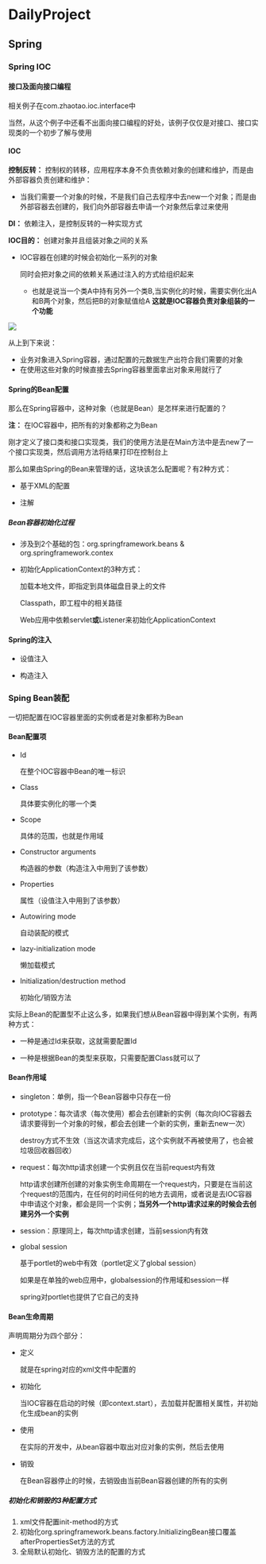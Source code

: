 # DailyProject

## Spring

### Spring IOC

#### 接口及面向接口编程

相关例子在com.zhaotao.ioc.interface中

当然，从这个例子中还看不出面向接口编程的好处，该例子仅仅是对接口、接口实现类的一个初步了解与使用

#### IOC
**控制反转：** 控制权的转移，应用程序本身不负责依赖对象的创建和维护，而是由外部容器负责创建和维护：

- 当我们需要一个对象的时候，不是我们自己去程序中去new一个对象；而是由外部容器去创建的，我们向外部容器去申请一个对象然后拿过来使用

**DI：** 依赖注入，是控制反转的一种实现方式

**IOC目的：** 创建对象并且组装对象之间的关系

- IOC容器在创建的时候会初始化一系列的对象

  同时会把对象之间的依赖关系通过注入的方式给组织起来
  - 也就是说当一个类A中持有另外一个类B,当实例化的时候，需要实例化出A和B两个对象，然后把B的对象赋值给A
    **这就是IOC容器负责对象组装的一个功能**

<img src="../images/Spring IOC.png"/>

从上到下来说：

- 业务对象进入Spring容器，通过配置的元数据生产出符合我们需要的对象
-   在使用这些对象的时候直接去Spring容器里面拿出对象来用就行了

#### Spring的Bean配置

那么在Spring容器中，这种对象（也就是Bean）是怎样来进行配置的？

**注：** 在IOC容器中，把所有的对象都称之为Bean

刚才定义了接口类和接口实现类，我们的使用方法是在Main方法中是去new了一个接口实现类，然后调用方法将结果打印在控制台上

那么如果由Spring的Bean来管理的话，这块该怎么配置呢？有2种方式：

- 基于XML的配置

- 注解

##### Bean容器初始化过程
- 涉及到2个基础的包：org.springframework.beans & org.springframework.contex

- 初始化ApplicationContext的3种方式：

  加载本地文件，即指定到具体磁盘目录上的文件

  Classpath，即工程中的相关路径

  Web应用中依赖servlet**或**Listener来初始化ApplicationContext

#### Spring的注入

- 设值注入

- 构造注入

### Sping Bean装配

一切把配置在IOC容器里面的实例或者是对象都称为Bean

#### Bean配置项

- Id

  在整个IOC容器中Bean的唯一标识

- Class

  具体要实例化的哪一个类

- Scope

  具体的范围，也就是作用域

- Constructor arguments

  构造器的参数（构造注入中用到了该参数）

- Properties

  属性（设值注入中用到了该参数）

- Autowiring mode

  自动装配的模式

- lazy-initialization mode

  懒加载模式

- Initialization/destruction method

  初始化/销毁方法

实际上Bean的配置型不止这么多，如果我们想从Bean容器中得到某个实例，有两种方式：

- 一种是通过Id来获取，这就需要配置Id

- 一种是根据Bean的类型来获取，只需要配置Class就可以了

#### Bean作用域

- singleton：单例，指一个Bean容器中只存在一份

- prototype：每次请求（每次使用）都会去创建新的实例（每次向IOC容器去请求要得到一个对象的时候，都会去创建一个新的实例，重新去new一次）

  destroy方式不生效（当这次请求完成后，这个实例就不再被使用了，也会被垃圾回收器回收）

- request：每次http请求创建一个实例且仅在当前request内有效

  http请求创建所创建的对象实例生命周期在一个request内，只要是在当前这个request的范围内，在任何的时间任何的地方去调用，或者说是去IOC容器中申请这个对象，都会是同一个实例；**当另外一个http请求过来的时候会去创建另外一个实例**

- session：原理同上，每次http请求创建，当前session内有效

- global session

  基于portlet的web中有效（portlet定义了global session）

  如果是在单独的web应用中，globalsession的作用域和session一样

  spring对portlet也提供了它自己的支持

#### Bean生命周期

声明周期分为四个部分：

- 定义

  就是在spring对应的xml文件中配置的

- 初始化

  当IOC容器在启动的时候（即context.start），去加载并配置相关属性，并初始化生成bean的实例

- 使用

  在实际的开发中，从bean容器中取出对应对象的实例，然后去使用

- 销毁

  在Bean容器停止的时候，去销毁由当前Bean容器创建的所有的实例

##### 初始化和销毁的3种配置方式

1. xml文件配置init-method的方式
2. 初始化org.springframework.beans.factory.InitializingBean接口覆盖afterPropertiesSet方法的方式
3. 全局默认初始化、销毁方法的配置的方式

